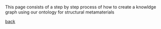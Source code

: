 This page consists of a step by step process of how to create a knowldge graph using our ontology for structural metamaterials

[back](./)